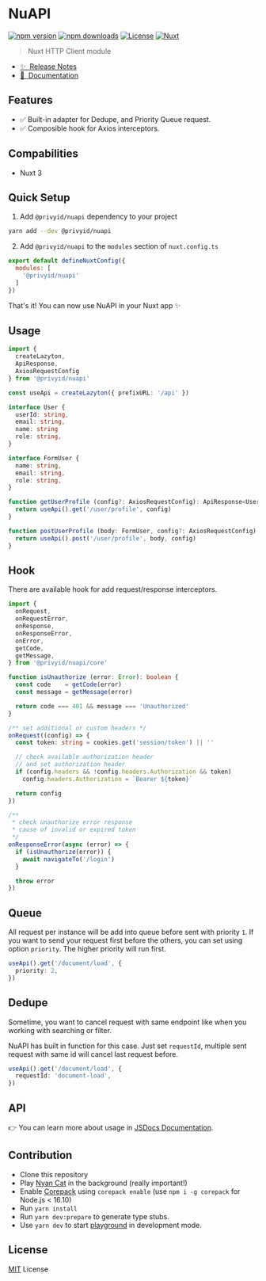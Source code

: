 <!--
Get your module up and running quickly.

Find and replace all on all files (CMD+SHIFT+F):
- Name: NuAPI
- Package name: @privyid/nuapi
- Description: My new Nuxt module
-->

# NuAPI

[![npm version][npm-version-src]][npm-version-href]
[![npm downloads][npm-downloads-src]][npm-downloads-href]
[![License][license-src]][license-href]
[![Nuxt][nuxt-src]][nuxt-href]

> Nuxt HTTP Client module

- [✨ &nbsp;Release Notes](/CHANGELOG.md)
- [📖 &nbsp;Documentation](https://www.jsdocs.io/package/@privyid/nuapi)
<!-- - [🏀 Online playground](https://stackblitz.com/github/your-org/@privyid/nuapi?file=playground%2Fapp.vue) -->

## Features

<!-- Highlight some of the features your module provide here -->
- ✅ Built-in adapter for Dedupe, and Priority Queue request.
- ✅ Composible hook for Axios interceptors.

## Compabilities

- Nuxt 3

## Quick Setup

1. Add `@privyid/nuapi` dependency to your project

```bash
yarn add --dev @privyid/nuapi
```

2. Add `@privyid/nuapi` to the `modules` section of `nuxt.config.ts`

```js
export default defineNuxtConfig({
  modules: [
    '@privyid/nuapi'
  ]
})
```

That's it! You can now use NuAPI in your Nuxt app ✨

## Usage

```ts
import {
  createLazyton,
  ApiResponse,
  AxiosRequestConfig
} from '@privyid/nuapi'

const useApi = createLazyton({ prefixURL: '/api' })

interface User {
  userId: string,
  email: string,
  name: string
  role: string,
}

interface FormUser {
  name: string,
  email: string,
  role: string,
}

function getUserProfile (config?: AxiosRequestConfig): ApiResponse<User> {
  return useApi().get('/user/profile', config)
}

function postUserProfile (body: FormUser, config?: AxiosRequestConfig): ApiResponse<User> {
  return useApi().post('/user/profile', body, config)
}
```

## Hook

There are available hook for add request/response interceptors.

```ts
import {
  onRequest,
  onRequestError,
  onResponse,
  onResponseError,
  onError,
  getCode,
  getMessage,
} from '@privyid/nuapi/core'

function isUnauthorize (error: Error): boolean {
  const code    = getCode(error)
  const message = getMessage(error)

  return code === 401 && message === 'Unauthorized'
}

/** set additional or custom headers */
onRequest((config) => {
  const token: string = cookies.get('session/token') || ''

  // check available authorization header
  // and set authorization header
  if (config.headers && !config.headers.Authorization && token)
    config.headers.Authorization = `Bearer ${token}`

  return config
})

/**
 * check unauthorize error response
 * cause of invalid or expired token
 */
onResponseError(async (error) => {
  if (isUnauthorize(error)) {
    await navigateTo('/login')
  }

  throw error
})
```

## Queue

All request per instance will be add into queue before sent with priority `1`.
If you want to send your request first before the others, you can set using option `priority`. The higher priority will run first.

```ts
useApi().get('/document/load', {
  priority: 2,
})
```

## Dedupe

Sometime, you want to cancel request with same endpoint like when you working with searching or filter.

NuAPI has built in function for this case. Just set `requestId`, multiple sent request with same id will cancel last request before.

```ts
useApi().get('/document/load', {
  requestId: 'document-load',
})
```
## API

👉 You can learn more about usage in [JSDocs Documentation](https://www.jsdocs.io/package/@privyid/nuapi).

## Contribution

- Clone this repository
- Play [Nyan Cat](https://www.youtube.com/watch?v=QH2-TGUlwu4) in the background (really important!)
- Enable [Corepack](https://github.com/nodejs/corepack) using `corepack enable` (use `npm i -g corepack` for Node.js < 16.10)
- Run `yarn install`
- Run `yarn dev:prepare` to generate type stubs.
- Use `yarn dev` to start [playground](./playground) in development mode.

## License
[MIT](/LICENSE) License

<!-- Badges -->
[npm-version-src]: https://img.shields.io/npm/v/@privyid/nuapi/latest.svg?style=for-the-badge&colorA=18181B&colorB=28CF8D
[npm-version-href]: https://npmjs.com/package/@privyid/nuapi

[npm-downloads-src]: https://img.shields.io/npm/dm/@privyid/nuapi.svg?style=for-the-badge&colorA=18181B&colorB=28CF8D
[npm-downloads-href]: https://npmjs.com/package/@privyid/nuapi

[license-src]: https://img.shields.io/npm/l/@privyid/nuapi.svg?style=for-the-badge&colorA=18181B&colorB=28CF8D
[license-href]: https://npmjs.com/package/@privyid/nuapi

[nuxt-src]: https://img.shields.io/badge/Nuxt-18181B?style=for-the-badge&logo=nuxt.js
[nuxt-href]: https://nuxt.com
